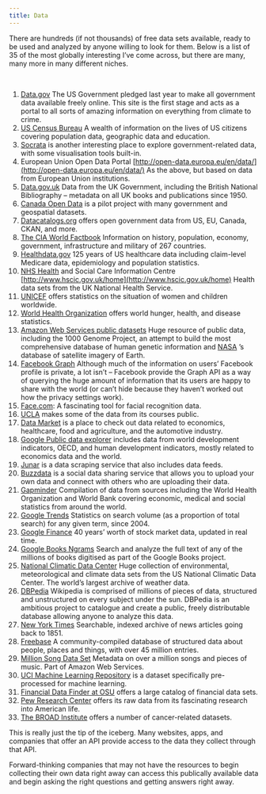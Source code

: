 ```yaml
---
title: Data
---
```

There are hundreds (if not thousands) of free data sets available, ready to be used and analyzed by anyone willing to look for them.  Below is a list of 35 of the most globally interesting I’ve come across, but there are many, many more in many different niches.

<br />

1.  [Data.gov](http://data.gov/) The US Government pledged last year to make all government data available freely online. This site is the first stage and acts as a portal to all sorts of amazing information on everything from climate to crime.
2.  [US Census Bureau](http://www.census.gov/data.html) A wealth of information on the lives of US citizens covering population data, geographic data and education.
4.  [Socrata](http://www.socrata.com/discover/) is another interesting place to explore government-related data, with some visualisation tools built-in.
5.  European Union Open Data Portal [http://open-data.europa.eu/en/data/](http://open-data.europa.eu/en/data/) As the above, but based on data from European Union institutions.
6.  [Data.gov.uk](http://data.gov.uk/) Data from the UK Government, including the British National Bibliography – metadata on all UK books and publications since 1950.
7.  [Canada Open Data](http://www.data.gc.ca/) is a pilot project with many government and geospatial datasets.
8.  [Datacatalogs.org](http://opengovernmentdata.org/data/) offers open government data from US, EU, Canada, CKAN, and more.
9.  [The CIA World Factbook](https://www.cia.gov/library/publications/the-world-factbook/) Information on history, population, economy, government, infrastructure and military of 267 countries.
10.  [Healthdata.gov](https://www.healthdata.gov/) 125 years of US healthcare data including claim-level Medicare data, epidemiology and population statistics.
11.  [NHS Health](http://www.forbes.com/health/) and Social Care Information Centre [http://www.hscic.gov.uk/home](http://www.hscic.gov.uk/home) Health data sets from the UK National Health Service.
12.  [UNICEF](http://www.unicef.org/statistics/) offers statistics on the situation of women and children worldwide.
13.  [World Health Organization](http://www.who.int/en/) offers world hunger, health, and disease statistics.
14.  [Amazon Web Services public datasets](http://aws.amazon.com/datasets) Huge resource of public data, including the 1000 Genome Project, an attempt to build the most comprehensive database of human genetic information and [NASA](/companies/nasa/) ’s database of satellite imagery of Earth.
15.  [Facebook Graph](https://developers.facebook.com/docs/graph-api) Although much of the information on users’ Facebook profile is private, a lot isn’t – Facebook provide the Graph API as a way of querying the huge amount of information that its users are happy to share with the world (or can’t hide because they haven’t worked out how the privacy settings work).
16.  [Face.com](http://face.com/): A fascinating tool for facial recognition data.
17.  [UCLA](http://www.stat.ucla.edu/data/) makes some of the data from its courses public.
18.  [Data Market](http://datamarket.com/) is a place to check out  data related to economics, healthcare, food and agriculture, and the automotive industry.
19.  [Google Public data explorer](http://www.google.com/publicdata/directory) includes data from world development indicators, OECD, and human development indicators, mostly related to economics data and the world.
20.  [Junar](http://www.junar.com/) is a data scraping service that also includes data feeds.
21.  [Buzzdata](http://buzzdata.com/content/) is a social data sharing service that allows you to upload your own data and connect with others who are uploading their data.
22.  [Gapminder](http://www.gapminder.org/data/) Compilation of data from sources including the World Health Organization and World Bank covering economic, medical and social statistics from around the world.
23.  [Google Trends](http://www.google.com/trends/explore) Statistics on search volume (as a proportion of total search) for any given term, since 2004.
24.  [Google Finance](https://www.google.com/finance) 40 years’ worth of stock market data, updated in real time.
25.  [Google Books Ngrams](http://storage.googleapis.com/books/ngrams/books/datasetsv2.html) Search and analyze the full text of any of the millions of books digitised as part of the Google Books project.
26.  [National Climatic Data Center](http://www.ncdc.noaa.gov/data-access/quick-links#loc-clim) Huge collection of environmental, meteorological and climate data sets from the US National Climatic Data Center. The world’s largest archive of weather data.
27.  [DBPedia](http://wiki.dbpedia.org/) Wikipedia is comprised of millions of pieces of data, structured and unstructured on every subject under the sun. DBPedia is an ambitious project to catalogue and create a public, freely distributable database allowing anyone to analyze this data.
28.  [New York Times](http://developer.nytimes.com/docs) Searchable, indexed archive of news articles going back to 1851.
29.  [Freebase](http://www.freebase.com/) A community-compiled database of structured data about people, places and things, with over 45 million entries.
30.  [Million Song Data Set](http://aws.amazon.com/datasets/6468931156960467) Metadata on over a million songs and pieces of music. Part of Amazon Web Services.
31.  [UCI Machine Learning Repository](http://archive.ics.uci.edu/ml/index.html) is a dataset specifically pre-processed for machine learning.
32.  [Financial Data Finder at OSU](http://fisher.osu.edu/fin/fdf/osudata.htm) offers a large catalog of financial data sets.
33.  [Pew Research Center](http://www.pewinternet.org/datasets/) offers its raw data from its fascinating research into American life.
34.  [The BROAD Institute](http://www.broadinstitute.org/cgi-bin/cancer/datasets.cgi) offers a number of cancer-related datasets.

This is really just the tip of the iceberg.  Many websites, apps, and companies that offer an API provide access to the data they collect through that API.

Forward-thinking companies that may not have the resources to begin collecting their own data right away can access this publically available data and begin asking the right questions and getting answers right away.
